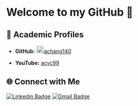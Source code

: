 # Welcome to my GitHub 👋

## 🏫 Academic Profiles

- **GitHub:** 
  <a href="https://github.com/achang140">
    <img src="https://github.com/achang140.png" alt="achang140" width="20" height="20">achang140
  </a>

- **YouTube:** [acyc99](https://www.youtube.com/@acyc99)

## 🌐 Connect with Me

[![Linkedin Badge](https://img.shields.io/badge/-Amanda_Chang-0e76a8?style=flat&labelColor=0e76a8&logo=linkedin&logoColor=white)](https://www.linkedin.com/in/amanda-cy-chang/)
[![Gmail Badge](https://img.shields.io/badge/Amanda_Chang-Gmail?logo=Gmail&logoColor=%23FF0000&label=Gmail&labelColor=%23000000&color=%23FF0000)](mailto:changamanda999@gmail.com)









<!--
**acyc99/acyc99** is a ✨ _special_ ✨ repository because its `README.md` (this file) appears on your GitHub profile.

Here are some ideas to get you started:

- 🔭 I’m currently working on ...
- 🌱 I’m currently learning ...
- 👯 I’m looking to collaborate on ...
- 🤔 I’m looking for help with ...
- 💬 Ask me about ...
- 📫 How to reach me: ...
- 😄 Pronouns: ...
- ⚡ Fun fact: ...
-->

<!-- ![Visitor Count](https://visitor-badge.laobi.icu/badge?page_id=acyc99) --> 
